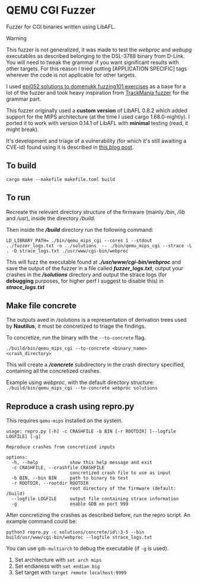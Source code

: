 # QEMU CGI Fuzzer
Fuzzer for CGI binaries written using LibAFL.

> [!WARNING]  
> This fuzzer is not generalized, it was made to test the *webproc* and *webupg* executables as described belonging to the DSL-3788 binary from D-Link. You will need to tweak the grammar if you want significant results with other targets. For this reason I tried putting \[APPLICATION SPECIFIC\] tags wherever the code is not applicable for other targets.

I used [epi052 solutions to domenukk fuzzing101 exercises](https://github.com/epi052/fuzzing-101-solutions/) as a base for a lot of the fuzzer and took heavy inspiration from [TrackMania fuzzer](https://github.com/RickdeJager/TrackmaniaFuzzer/) for the grammar part.

This fuzzer originally used a **custom version** of LibAFL 0.8.2 which added support for the MIPS architecture (at the time I used cargo 1.68.0-nightly). I ported it to work with version 0.14.1 of LibAFL with **minimal** testing (read, it might break).

It's development and triage of a vulnerability (for which it's still awaiting a CVE-id) found using it is described in [this blog post](https://blog.sparrrgh.me/fuzzing/embedded/2025/01/26/fuzzing-embedded-systems-2.html).

## To build
`cargo make --makefile makefile.toml build`

## To run
Recreate the relevant directory structure of the firmware (mainly */bin*, */lib* and */usr*), inside the directory */build*.

Then inside the ***/build*** directory run the following command:

`LD_LIBRARY_PATH= ./bin/qemu_mips_cgi --cores 1 --stdout ../fuzzer_logs.txt -o ../solutions  -- ./bin/qemu_mips_cgi --strace -L . -D strace_logs.txt ./usr/www/cgi-bin/webproc`

This will fuzz the executable found at ***./usr/www/cgi-bin/webproc*** and save the output of the fuzzer in a file called ***fuzzer_logs.txt***, output your crashes in the ***/solutions*** directory and output the strace logs (for **debugging** purposes, for higher perf I suggest to disable this) in ***strace_logs.txt***

## Make file concrete
The outputs aved in */solutions* is a representation of derivation trees used by **Nautilus**, it must be concretized to triage the findings.

To concretize, run the binary with the `--to-concrete` flag.

`./build/bin/qemu_mips_cgi --to-concrete <binary_name> <crash_directory>`

This will create a ***/concrete*** subdirectory in the crash directory specified, containing all the concretized crashes.

Example using *webproc*, with the default directory structure:
`./build/bin/qemu_mips_cgi --to-concrete webproc solutions`

## Reproduce a crash using repro.py
This requires `qemu-mips` installed on the system.
```
usage: repro.py [-h] -c CRASHFILE -b BIN [-r ROOTDIR] [--logfile LOGFILE] [-g]

Reproduce crashes from concretized inputs

options:
  -h, --help            show this help message and exit
  -c CRASHFILE, --crashfile CRASHFILE
                        concretized crash file to use as input
  -b BIN, --bin BIN     path to binary to test
  -r ROOTDIR, --rootdir ROOTDIR
                        root directory of the firmware (default: /build)
  --logfile LOGFILE     output file containing strace information
  -g                    enable GDB on port 999
  ```

After concretizing the crashes as described before, run the repro script.
An example command could be:

`python3 repro.py -c solutions/concrete/id\:3-5 --bin build/usr/www/cgi-bin/webproc --logfile strace_logs.txt`

You can use `gdb-multiarch` to debug the executable (if `-g` is used).
1. Set architecture with `set arch mips`
2. Set endianess with `set endian big`
3. Set target with `target remote localhost:9999`
